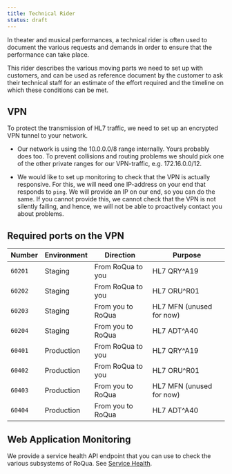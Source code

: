 ```yaml
---
title: Technical Rider
status: draft
---
```


In theater and musical performances, a technical rider is often used to document
the various requests and demands in order to ensure that the performance can
take place.

This rider describes the various moving parts we need to set up with customers,
and can be used as reference document by the customer to ask their technical
staff for an estimate of the effort required and the timeline on which these
conditions can be met.

## VPN

To protect the transmission of HL7 traffic, we need to set up an encrypted VPN
tunnel to your network.

* Our network is using the 10.0.0.0/8 range internally. Yours probably does too.
  To prevent collisions and routing problems we should pick one of the other
  private ranges for our VPN-traffic, e.g. 172.16.0.0/12.

* We would like to set up monitoring to check that the VPN is actually responsive.
  For this, we will need one IP-address on your end that responds to `ping`. We
  will provide an IP on our end, so you can do the same. If you cannot provide
  this, we cannot check that the VPN is not silently failing, and hence, we will
  not be able to proactively contact you about problems.

## Required ports on the VPN

Number  | Environment | Direction          | Purpose
--------|-------------|--------------------|----------
`60201` | Staging     | From RoQua to you  | HL7 QRY^A19
`60202` | Staging     | From RoQua to you  | HL7 ORU^R01
`60203` | Staging     | From you to RoQua  | HL7 MFN (unused for now)
`60204` | Staging     | From you to RoQua  | HL7 ADT^A40
`60401` | Production  | From RoQua to you  | HL7 QRY^A19
`60402` | Production  | From RoQua to you  | HL7 ORU^R01
`60403` | Production  | From you to RoQua  | HL7 MFN (unused for now)
`60404` | Production  | From you to RoQua  | HL7 ADT^A40

## Web Application Monitoring

We provide a service health API endpoint that you can use to check the various
subsystems of RoQua. See [Service Health](/developer/rom_v1/global/service_health/).